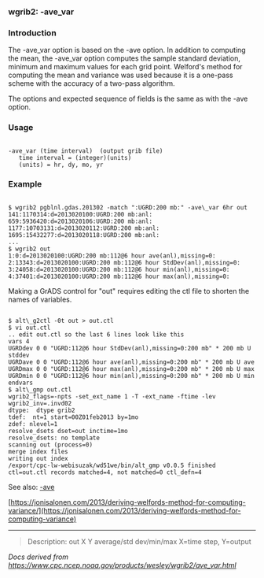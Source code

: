 
### wgrib2: -ave\_var



### Introduction



The -ave\_var option is based on
the -ave option. In addition to
computing the mean, the -ave\_var option 
computes the sample standard deviation, minimum and maximum
values for each grid point. Welford's method for computing 
the mean and variance was used because it is a 
one-pass scheme with the accuracy of a two-pass algorithm.


The options and expected sequence of fields is the same as
with the -ave option.


### Usage




```

-ave_var (time interval)  (output grib file)
   time interval = (integer)(units)
   (units) = hr, dy, mo, yr

```

### Example




```

$ wgrib2 pgblnl.gdas.201302 -match ":UGRD:200 mb:" -ave\_var 6hr out
141:1170314:d=2013020100:UGRD:200 mb:anl:
659:5936420:d=2013020106:UGRD:200 mb:anl:
1177:10703131:d=2013020112:UGRD:200 mb:anl:
1695:15432277:d=2013020118:UGRD:200 mb:anl:
...
$ wgrib2 out
1:0:d=2013020100:UGRD:200 mb:112@6 hour ave(anl),missing=0:
2:13343:d=2013020100:UGRD:200 mb:112@6 hour StdDev(anl),missing=0:
3:24058:d=2013020100:UGRD:200 mb:112@6 hour min(anl),missing=0:
4:37401:d=2013020100:UGRD:200 mb:112@6 hour max(anl),missing=0:

```

Making a GrADS control for "out" requires editing the ctl file to shorten
the names of variables.

```

$ alt\_g2ctl -0t out > out.ctl
$ vi out.ctl
.. edit out.ctl so the last 6 lines look like this
vars 4
UGRDdev 0 0 "UGRD:112@6 hour StdDev(anl),missing=0:200 mb" * 200 mb U stddev
UGRDave 0 0 "UGRD:112@6 hour ave(anl),missing=0:200 mb" * 200 mb U ave
UGRDmax 0 0 "UGRD:112@6 hour max(anl),missing=0:200 mb" * 200 mb U max
UGRDmin 0 0 "UGRD:112@6 hour min(anl),missing=0:200 mb" * 200 mb U min
endvars
$ alt\_gmp out.ctl
wgrib2_flags=-npts -set_ext_name 1 -T -ext_name -ftime -lev
wgrib2_inv=.invd02
dtype:  dtype grib2
tdef:  nt=1 start=00Z01feb2013 by=1mo
zdef: nlevel=1
resolve_dsets dset=out inctime=1mo
resolve_dsets: no template
scanning out (process=0)
merge index files
writing out index
/export/cpc-lw-webisuzak/wd51we/bin/alt_gmp v0.0.5 finished ctl=out.ctl records matched=4, not matched=0 ctl_defn=4

```


See also: 
[-ave](./ave.html)  

[https://jonisalonen.com/2013/deriving-welfords-method-for-computing-variance/](https://jonisalonen.com/2013/deriving-welfords-method-for-computing-variance)












----

>Description: out   X Y    average/std dev/min/max X=time step, Y=output

_Docs derived from <https://www.cpc.ncep.noaa.gov/products/wesley/wgrib2/ave_var.html>_